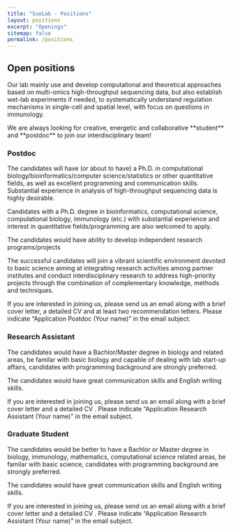 ```yaml
---
title: "SuoLab - Positions"
layout: positions
excerpt: "Openings"
sitemap: false
permalink: /positions
---
```


## Open positions

<p>Our lab mainly use and develop computational and theoretical approaches based on multi-omics high-throughput sequencing data, but also establish wet-lab experiments if needed, to systematically understand regulation mechanisms in single-cell and spatial level, with focus on questions in immunology. </p>
<p>We are always looking for creative, energetic and collaborative **student** and **postdoc** to join our interdisciplinary team!</p>



### Postdoc
<p>The candidates will have (or about to have) a Ph.D. in computational biology/bioinformatics/computer science/statistics or other quantitative fields, as well as excellent programming and communication skills. Substantial experience in analysis of high-throughput sequencing data is highly desirable.</p>

<p>Candidates with a Ph.D. degree in bioinformatics, computational science, compulational biology, immunology (etc.) with substantial experience and interest in quantitative fields/programming are also welcomed to apply.</p>

<p>The candidates would have ability to develop independent research programs/projects</p>

<p>The successful candidates will join a vibrant scientific environment devoted to basic science aiming at integrating research activities among partner institutes and conduct interdisciplinary research to address high-priority projects through the combination of complementary knowledge, methods and techniques.</p>

<p>If you are interested in joining us, please send us an email along with a brief cover letter, a detailed CV and at least two recommendation letters. Please indicate “Application Postdoc (Your name)” in the email subject.</p>


### Research Assistant 
<p>The candidates would have a Bachlor/Master degree in biology and related areas, be familar with basic biology and capable of dealing with lab start-up affairs, candidates with programming background are strongly preferred.</p>

<p>The candidates would have great communication skills and English writing skills.</p>

<p>If you are interested in joining us, please send us an email along with a brief cover letter and a detailed CV . Please indicate “Application Research Assistant (Your name)” in the email subject.</p>

### Graduate Student
<p>The candidates would be better to have a Bachlor or Master degree in biology, immunology, mathematics, computational science related areas, be familar with basic science, candidates with programming background are strongly preferred.</p>
<p>The candidates would have great communication skills and English writing skills.</p>

<p>If you are interested in joining us, please send us an email along with a brief cover letter and a detailed CV . Please indicate “Application Research Assistant (Your name)” in the email subject.</p>
&nbsp;
&nbsp;

<!-- <figure>
<img src="{{ site.url }}{{ site.baseurl }}/images/picpic/Gallery/DSC_0696.jpg" width="95%">
</figure> -->
